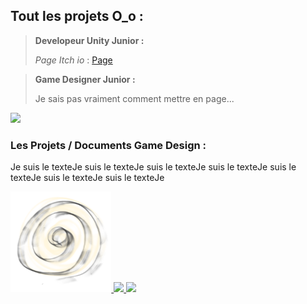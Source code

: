 <!-- https://www.markdownguide.org/basic-syntax/ -->

## Tout les projets O_o :
>**Developeur Unity Junior :**
>
>*Page Itch io* : <a href="https://protal.itch.io/" target="_blank">Page</a>


>**Game Designer Junior :**
>
>Je sais pas vraiment comment mettre en page...


<img src="https://sitewebdemonimage/toto.png" width="33%" />

### Les Projets / Documents Game Design :

Je suis le texteJe suis le texteJe suis le texteJe suis le texteJe suis le texteJe suis le texteJe suis le texteJe

<a href="Assets/Neuroshima/Caumartin_Arthur_2PageGDD.pdf" target="_blank" title="Teste">
<img src="Assets/Neuroshima/Swing.png" width="32%" />
</a>
<a href="/Tuto.md" target="_blank" title="Tuto">
<img src="https://picsum.photos/200/200" width="32%" />
</a>
<img src="https://picsum.photos/200/200" width="32%" />
<br>


